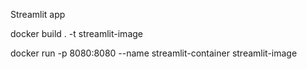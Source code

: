 Streamlit app

docker build . -t streamlit-image

docker run -p 8080:8080 --name streamlit-container streamlit-image

